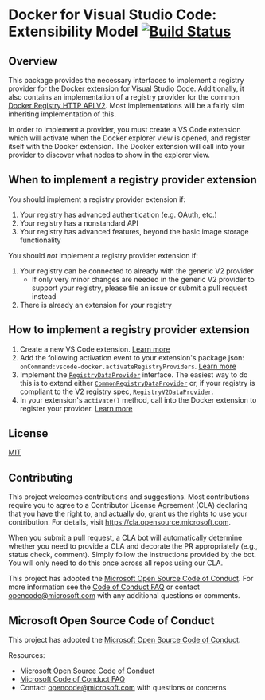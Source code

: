 # Docker for Visual Studio Code: Extensibility Model [![Build Status](https://dev.azure.com/ms-azuretools/AzCode/_apis/build/status/vscode-docker-extensibility?branchName=main)](https://dev.azure.com/ms-azuretools/AzCode/_build/latest?definitionId=33&branchName=main)

## Overview

This package provides the necessary interfaces to implement a registry provider
for the
[Docker extension](https://marketplace.visualstudio.com/items?itemName=ms-azuretools.vscode-docker)
for Visual Studio Code. Additionally, it also contains an implementation of a
registry provider for the common
[Docker Registry HTTP API V2](https://docs.docker.com/registry/spec/api/). Most
implementations will be a fairly slim inheriting implementation of this.

In order to implement a provider, you must create a VS Code extension which will
activate when the Docker explorer view is opened, and register itself with the
Docker extension. The Docker extension will call into your provider to discover
what nodes to show in the explorer view.

## When to implement a registry provider extension

You should implement a registry provider extension if:

1. Your registry has advanced authentication (e.g. OAuth, etc.)
1. Your registry has a nonstandard API
1. Your registry has advanced features, beyond the basic image storage
   functionality

You should _not_ implement a registry provider extension if:

1. Your registry can be connected to already with the generic V2 provider
    - If only very minor changes are needed in the generic V2 provider to
      support your registry, please file an issue or submit a pull request
      instead
1. There is already an extension for your registry

## How to implement a registry provider extension

1. Create a new VS Code extension.
   [Learn more](https://code.visualstudio.com/api/get-started/your-first-extension)
1. Add the following activation event to your extension's package.json:
   `onCommand:vscode-docker.activateRegistryProviders`.
   [Learn more](https://code.visualstudio.com/api/references/activation-events)
1. Implement the
   [`RegistryDataProvider`](https://github.com/microsoft/vscode-docker-extensibility/blob/main/packages/vscode-docker-registries/src/contracts/RegistryDataProvider.ts)
   interface. The easiest way to do this is to extend either
   [`CommonRegistryDataProvider`](https://github.com/microsoft/vscode-docker-extensibility/blob/main/packages/vscode-docker-registries/src/clients/Common/CommonRegistryDataProvider.ts)
   or, if your registry is compliant to the V2 registry spec,
   [`RegistryV2DataProvider`](https://github.com/microsoft/vscode-docker-extensibility/blob/main/packages/vscode-docker-registries/src/clients/RegistryV2/RegistryV2DataProvider.ts).
1. In your extension's `activate()` method, call into the Docker extension to
   register your provider.
   [Learn more](https://github.com/microsoft/vscode-docker-extensibility/blob/main/packages/vscode-docker-registries/src/contracts/DockerExtension.ts)

## License

[MIT](LICENSE)

## Contributing

This project welcomes contributions and suggestions. Most contributions require
you to agree to a Contributor License Agreement (CLA) declaring that you have
the right to, and actually do, grant us the rights to use your contribution. For
details, visit https://cla.opensource.microsoft.com.

When you submit a pull request, a CLA bot will automatically determine whether
you need to provide a CLA and decorate the PR appropriately (e.g., status check,
comment). Simply follow the instructions provided by the bot. You will only need
to do this once across all repos using our CLA.

This project has adopted the
[Microsoft Open Source Code of Conduct](https://opensource.microsoft.com/codeofconduct/).
For more information see the
[Code of Conduct FAQ](https://opensource.microsoft.com/codeofconduct/faq/) or
contact [opencode@microsoft.com](mailto:opencode@microsoft.com) with any
additional questions or comments.

## Microsoft Open Source Code of Conduct

This project has adopted the
[Microsoft Open Source Code of Conduct](https://opensource.microsoft.com/codeofconduct/).

Resources:

-   [Microsoft Open Source Code of Conduct](https://opensource.microsoft.com/codeofconduct/)
-   [Microsoft Code of Conduct FAQ](https://opensource.microsoft.com/codeofconduct/faq/)
-   Contact [opencode@microsoft.com](mailto:opencode@microsoft.com) with
    questions or concerns
